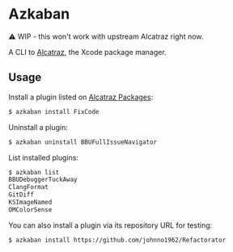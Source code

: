 # Azkaban

:warning: WIP - this won't work with upstream Alcatraz right now.

A CLI to [Alcatraz][1], the Xcode package manager.

## Usage

Install a plugin listed on [Alcatraz Packages][2]:

```bash
$ azkaban install FixCode
```

Uninstall a plugin:

```bash
$ azkaban uninstall BBUFullIssueNavigator
```

List installed plugins:

```bash
$ azkaban list
BBUDebuggerTuckAway
ClangFormat
GitDiff
KSImageNamed
OMColorSense
```

You can also install a plugin via its repository URL for testing:

```bash
$ azkaban install https://github.com/johnno1962/Refactorator
```

[1]: http://alcatraz.io
[2]: https://github.com/alcatraz/alcatraz-packages
